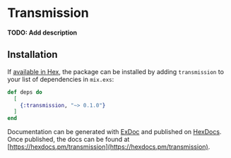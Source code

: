 # Transmission

**TODO: Add description**

## Installation

If [available in Hex](https://hex.pm/docs/publish), the package can be installed
by adding `transmission` to your list of dependencies in `mix.exs`:

```elixir
def deps do
  [
    {:transmission, "~> 0.1.0"}
  ]
end
```

Documentation can be generated with [ExDoc](https://github.com/elixir-lang/ex_doc)
and published on [HexDocs](https://hexdocs.pm). Once published, the docs can
be found at [https://hexdocs.pm/transmission](https://hexdocs.pm/transmission).

